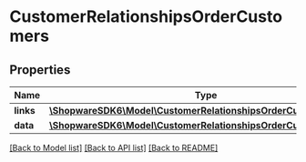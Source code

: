 # CustomerRelationshipsOrderCustomers

## Properties
Name | Type | Description | Notes
------------ | ------------- | ------------- | -------------
**links** | [**\ShopwareSDK6\Model\CustomerRelationshipsOrderCustomersLinks**](CustomerRelationshipsOrderCustomersLinks.md) |  | [optional] 
**data** | [**\ShopwareSDK6\Model\CustomerRelationshipsOrderCustomersData[]**](CustomerRelationshipsOrderCustomersData.md) |  | [optional] 

[[Back to Model list]](../../README.md#documentation-for-models) [[Back to API list]](../../README.md#documentation-for-api-endpoints) [[Back to README]](../../README.md)

